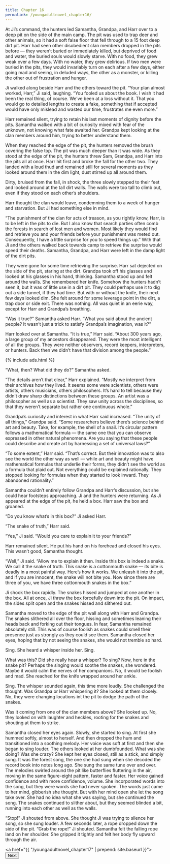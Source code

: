 ```yaml
---
title: Chapter 16
permalink: /youngadultnovel_chapter16/
---
```


At Ji’s command, the hunters led Samantha, Grandpa, and Harr over to a deep pit on the side of the main camp. The pit was used to trap deer and other animals, so it had a soft false floor that fell through to a 15 foot deep dirt pit. Harr had seen other disobedient clan members dropped in the pits before — they weren’t buried or immediately killed, but deprived of food and water, the buried souls would slowly starve. With no food, they grew weak over a few days. With no water, they grew delirious. If two men were buried in the pits, they would invariably turn on each after a few days, either going mad and seeing, in deluded ways, the other as a monster, or killing the other out of frustration and hunger.

Ji walked along beside Harr and the others toward the pit. “Your plan almost worked, Harr,” Ji said, laughing. “You fooled us about the book. I wish it had been the real thing, of course. We’ve been at a loss without it. That you would go to detailed lengths to create a fake, something that if accepted would have only mislead and wasted our time, frustrates me even more.”

Harr remained silent, trying to retain his last moments of dignity before the pits. Samantha walked with a bit of curiosity mixed with fear of the unknown, not knowing what fate awaited her. Grandpa kept looking at the clan members around him, trying to better understand them.

When they reached the edge of the pit, the hunters removed the brush covering the false top. The pit was much deeper than it was wide.  As they stood at the edge of the pit, the hunters threw Sam, Grandpa, and Harr into the pits all at once. Harr hit first and broke the fall for the other two. They landed with a loud thud and remained still for several moments as they looked around them in the dim light, dust stirred up all around them.

Dirty, bruised from the fall, in shock, the three slowly stepped to their feet and looked around at the tall dirt walls. The walls were too tall to climb out, even if they stood on each other’s shoulders.

Harr thought the clan would leave, condemning them to a week of hunger and starvation. But Ji had something else in mind.

“The punishment of the clan for acts of treason, as you rightly know, Harr, is to be left in the pits to die. But I also know that search parties often comb the forests in search of lost men and women. Most likely they would find and retrieve you and your friends before your punishment was meted out. Consequently, I have a little surprise for you to speed things up.” With that Ji and the others walked back towards camp to retrieve the surprise would speed their deaths. Samantha, Grandpa, and Harr were left in the damp light of the dirt pits.

They were gone for some time retrieving the surprise. Harr sat dejected on the side of the pit, staring at the dirt. Grandpa took off his glasses and looked at his glasses in his hand, thinking. Samantha stood up and felt around the walls. She remembered her knife. Somehow the hunters hadn’t seen it, but it was of little use in a dirt pit. They could perhaps use it to dig out a side tunnel, if they had time. But with or without the knife, their next few days looked dim. She felt around for some leverage point in the dirt, a trap door or side exit. There was nothing. All was quiet in an eerie way, except for Harr and Grandpa’s breathing.

“Was it true?” Samantha asked Harr. “What you said about the ancient people? It wasn’t just a trick to satisfy Grandpa’s imagination, was it?”

Harr looked over at Samantha. “It is true,” Harr said. “About 300 years ago, a large group of my ancestors disappeared. They were the most intelligent of all the groups. They were neither observers, record keepers, interpreters, or hunters. Back then we didn’t have that division among the people.”

{% include ads.html %}

“What, then? What did they do?” Samantha asked.

“The details aren’t that clear,” Harr explained. “Mostly we interpret from their archives how they lived. It seems some were scientists, others were artists, others musicians, others philosophers. It’s hard to tell because they didn’t draw sharp distinctions between these groups. An artist was a philosopher as well as a scientist. They saw unity across the disciplines, so that they weren’t separate but rather one continuous whole.”

Grandpa’s curiosity and interest in what Harr said increased. “The unity of all things,” Grandpa said. “Some researchers believe there’s science behind art and beauty. Take, for example, the shell of a snail. It’s circular pattern follows a mathematical formula — the same one that you can observe expressed in other natural phenomena. Are you saying that these people could describe and create art by harnessing a set of universal laws?”

“To some extent,” Harr said. “That’s correct. But their innovation was to also see the world the other way as well — while art and beauty might have mathematical formulas that underlie their forms, they didn’t see the world as a formula that plaid out. Not everything could be explained rationally. They stopped looking for formulas when they started to look inward. They abandoned rationality.”

Samantha couldn’t entirely follow Grandpa and Harr’s discussion, but she could hear footsteps approaching. Ji and the hunters were returning. As Ji appeared at the edge of the pit, he held a box. Harr saw the box and groaned.

“Do you know what’s in this box?” Ji asked Harr.

“The snake of truth,” Harr said.

“Yes,” Ji said. “Would you care to explain it to your friends?”

Harr remained silent. He put his hand on his forehead and closed his eyes. This wasn’t good, Samantha thought.

“Well,” Ji said. “Allow me to explain it then. Inside this box is indeed a snake. We call it the snake of truth. This snake is a cottonmouth snake — its bite is deadly in a most painful way. Here’s how it works. We unleash it into the pit, and if you are innocent, the snake will not bite you. Now since there are three of you, we have three cottonmouth snakes in the box.”

Ji shook the box rapidly. The snakes hissed and jumped at one another in the box. All at once, Ji threw the box forcefully down into the pit. On impact, the sides split open and the snakes hissed and slithered out.

Samantha moved to the edge of the pit wall along with Harr and Grandpa. The snakes slithered all over the floor, hissing and sometimes leaning their heads back and forking out their tongues. In fear, Samantha remained absolutely still. This was of course foolish as snakes could smell their presence just as strongly as they could see them. Samantha closed her eyes, hoping that by not seeing the snakes, she would not tremble so hard.

Sing. She heard a whisper inside her. Sing.

What was this? Did she really hear a whisper? To sing? Now, here in the snake pit? Perhaps the singing would soothe the snakes, she wondered. Maybe it would calm the nerves of her companions. No, it would be foolish and mad. She reached for the knife wrapped around her ankle.

Sing. The whisper sounded again, this time more loudly. She challenged the thought. Was Grandpa or Harr whispering it? She looked at them closely. No, they were changing locations int the pit to dodge the path of the snakes.

Was it coming from one of the clan members above? She looked up. No, they looked on with laughter and heckles, rooting for the snakes and shouting at them to strike.

Samantha closed her eyes again. Slowly, she started to sing. At first she hummed softly, almost to herself. And then dropped the hum and transitioned into a soothing melody. Her voice was soft at first and then she began to sing louder. The others looked at her dumbfounded. What was she doing? Was she crazy? She kept her eyes closed, still as a stick, and simply sung. It was the forest song, the one she had sung when she decoded the record book into notes long ago. She sung the same tune over and over. The melodies swirled around the pit like butterflies fluttering in the air, moving in the same figure-eight pattern, faster and faster. Her voice gained confidence and with more confidence, volume. She incorporated words into the song, but they were words she had never spoken. The words just came to her mind, gibberish she thought. But with her mind open she let the song take over. She had no idea what she was saying, but she continued the song. The snakes continued to slither about, but they seemed blinded a bit, running into each other as well as the walls.

“Stop!” Ji shouted from above. She thought Ji was trying to silence her song, so she sung louder. A few seconds later, a rope dropped down the side of the pit. “Grab the rope!” Ji shouted. Samantha felt the falling rope land on her shoulder. She gripped it tightly and felt her body fly upward through the air.

<a href="{{ "/youngadultnovel_chapter17" | prepend: site.baseurl }}"><button type="button" class="btn btn-warning">Next</button></a>
